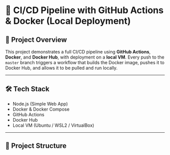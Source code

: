 # 🚀 CI/CD Pipeline with GitHub Actions & Docker (Local Deployment)

## 📌 Project Overview

This project demonstrates a full CI/CD pipeline using **GitHub Actions**, **Docker**, and **Docker Hub**, with deployment on a **local VM**. Every push to the `master` branch triggers a workflow that builds the Docker image, pushes it to Docker Hub, and allows it to be pulled and run locally.

---

## 🛠️ Tech Stack

- Node.js (Simple Web App)
- Docker & Docker Compose
- GitHub Actions
- Docker Hub
- Local VM (Ubuntu / WSL2 / VirtualBox)

---

## 📂 Project Structure


